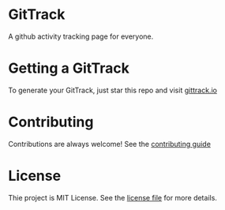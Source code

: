 # GitTrack

A github activity tracking page for everyone.

# Getting a GitTrack

To generate your GitTrack, just star this repo and visit [gittrack.io](http://gittrack.io)

# Contributing

Contributions are always welcome! See the [contributing guide](./CONTRIBUTING.md)

# License

Thie project is MIT License. See the [license file](./LICENSE.md) for more details.
